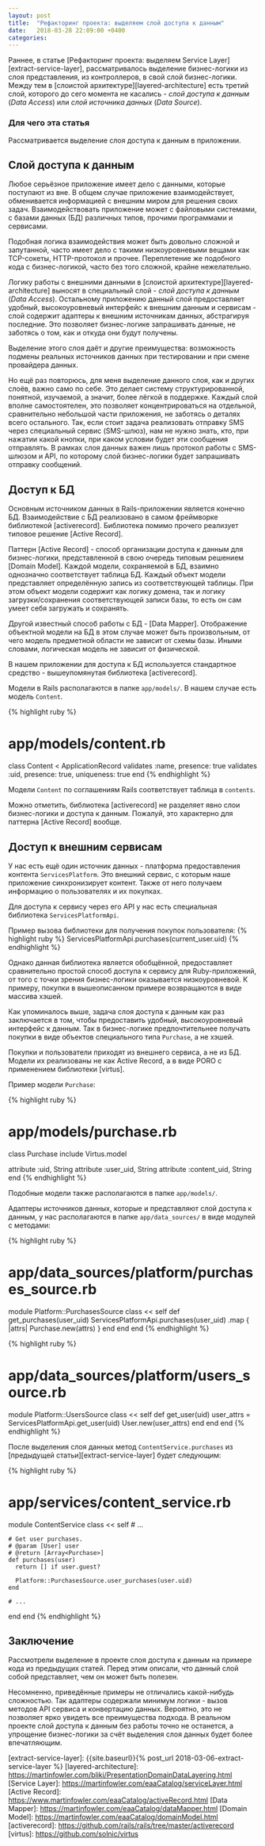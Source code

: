 ```yaml
---
layout: post
title:  "Рефакторинг проекта: выделяем слой доступа к данным"
date:   2018-03-28 22:09:00 +0400
categories:
---
```


Раннее, в статье [Рефакторинг проекта: выделяем Service
Layer][extract-service-layer], рассматривалось выделение бизнес-логики из слоя
представления, из контроллеров, в свой слой бизнес-логики. Между тем в [слоистой
архитектуре][layered-architecture] есть третий слой, которого до сего момента не
касались - _слой доступа к данным_ (_Data Access_) или _слой источника данных_
(_Data Source_).

### Для чего эта статья

Рассматривается выделение слоя доступа к данным в приложении.

## Слой доступа к данным

Любое серьёзное приложение имеет дело с данными, которые поступают из вне. В
общем случае приложение взаимодействует, обменивается информацией с внешним
миром для решения своих задач. Взаимодействовать приложение может с файловыми
системами, с базами данных (БД) различных типов, прочими программами и
сервисами.

Подобная логика взаимодействия может быть довольно сложной и запутанной, часто
имеет дело с такими низкоуровневыми вещами как TCP-сокеты, HTTP-протокол и
прочее. Переплетение же подобного кода с бизнес-логикой, часто без того сложной,
крайне нежелательно.

Логику работы с внешними данными в [слоистой архитектуре][layered-architecture]
выносят в специальный слой - _слой доступа к данным_ (_Data Access_). Остальному
приложению данный слой предоставляет удобный, высокоуровневый интерфейс к
внешним данным и сервисам - слой содержит адаптеры к внешним источникам данных,
абстрагируя последние. Это позволяет бизнес-логике запрашивать данные, не
заботясь о том, как и откуда они будут получены.

Выделение этого слоя даёт и другие преимущества: возможность подмены
реальных источников данных при тестировании и при смене провайдера данных.

Но ещё раз повторюсь, для меня выделение данного слоя, как и других слоёв, важно
само по себе. Это делает систему структурированной, понятной, изучаемой, а
значит, более лёгкой в поддержке. Каждый слой вполне самостоятелен, это
позволяет концентрироваться на отдельной, сравнительно небольшой части
приложения, не заботясь о деталях всего остального. Так, если стоит задача
реализовать отправку SMS через специальный сервис (SMS-шлюз), нам не нужно
знать, кто, при нажатии какой кнопки, при каком условии будет эти сообщения
отправлять. В рамках слоя данных важен лишь протокол работы с SMS-шлюзом и API,
по которому слой бизнес-логики будет запрашивать отправку сообщений.

## Доступ к БД

Основным источником данных в Rails-приложении является конечно БД.
Взаимодействие с БД реализовано в самом фреймворке библиотекой [activerecord].
Библиотека помимо прочего реализует типовое решение [Active Record].

Паттерн [Active Record] - способ организации доступа к данным для бизнес-логики,
представленной в свою очередь типовым решением [Domain Model]. Каждой модели,
сохраняемой в БД, взаимно однозначно соответствует таблица БД. Каждый объект
модели представляет определённую запись из соответствующей таблицы. При этом
объект модели содержит как логику домена, так и логику загрузки/сохранения
соответствующей записи базы, то есть он сам умеет себя загружать и сохранять.

Другой известный способ работы с БД - [Data Mapper]. Отображение объектной
модели на БД в этом случае может быть произвольным, от чего модель предметной
области не зависит от схемы базы. Иными словами, логическая модель не зависит от
физической.

В нашем приложении для доступа к БД используется стандартное средство -
вышеупомянутая библиотека [activerecord].

Модели в Rails располагаются в папке `app/models/`. В нашем случае есть модель
`Content`.

{% highlight ruby %}
# app/models/content.rb

class Content < ApplicationRecord
  validates :name, presence: true
  validates :uid, presence: true, uniqueness: true
end
{% endhighlight %}

Модели `Content` по соглашениям Rails соответствует таблица в `contents`.

Можно отметить, библиотека [activerecord] не разделяет явно слои бизнес-логики и
доступа к данным. Пожалуй, это характерно для паттерна [Active Record] вообще.

## Доступ к внешним сервисам

У нас есть ещё один источник данных - платформа предоставления контента
`ServicesPlatform`. Это внешний сервис, с которым наше приложение синхронизирует
контент. Также от него получаем информацию о пользователях и их покупках.

Для доступа к сервису через его API у нас есть специальная библиотека
`ServicesPlatformApi`.

Пример вызова библиотеки для получения покупок пользователя:
{% highlight ruby %}
ServicesPlatformApi.purchases(current_user.uid)
{% endhighlight %}

Однако данная библиотека является обобщённой, предоставляет сравнительно простой
способ доступа к сервису для Ruby-приложений, от того с точки зрения
бизнес-логики оказывается низкоуровневой. К примеру, покупки в вышеописанном
примере возвращаются в виде массива хэшей.

Как упоминалось выше, задача слоя доступа к данным как раз заключается в том,
чтобы предоставить удобный, высокоуровневый интерфейс к данным. Так в
бизнес-логике предпочтительнее получать покупки в виде объектов специального
типа `Purchase`, а не хэшей.

Покупки и пользователи приходят из внешнего сервиса, а не из БД. Модели их
реализованы не как Active Record, а в виде PORO с применением библиотеки
[virtus].

Пример модели `Purchase`:

{% highlight ruby %}
# app/models/purchase.rb

class Purchase
 include Virtus.model

 attribute :uid, String
 attribute :user_uid, String
 attribute :content_uid, String
end
{% endhighlight %}

Подобные модели также располагаются в папке `app/models/`.

Адаптеры источников данных, которые и представляют слой доступа к данным, у нас
располагаются в папке `app/data_sources/` в виде модулей с методами:

{% highlight ruby %}
# app/data_sources/platform/purchases_source.rb
module Platform::PurchasesSource
  class << self
    def get_purchases(user_uid)
      ServicesPlatformApi.purchases(user_uid)
                          .map { |attrs| Purchase.new(attrs) }
    end
  end
end
{% endhighlight %}

{% highlight ruby %}
# app/data_sources/platform/users_source.rb
module Platform::UsersSource
  class << self
    def get_user(uid)
      user_attrs = ServicesPlatformApi.get_user(uid)
      User.new(user_attrs)
    end
  end
end
{% endhighlight %}

После выделения слоя данных метод `ContentService.purchases` из [предыдущей
статьи][extract-service-layer] будет следующим:

{% highlight ruby %}
# app/services/content_service.rb

module ContentService
  class << self
    # ...

    # Get user purchases.
    # @param [User] user
    # @return [Array<Purchase>]
    def purchases(user)
      return [] if user.guest?

      Platform::PurchasesSource.user_purchases(user.uid)
    end

    # ...
  end
end
{% endhighlight %}

## Заключение

Рассмотрели выделение в проекте слоя доступа к данным на примере кода из
предыдущих статей. Перед этим описали, что данный слой собой представляет, чем
он может быть полезен.

Несомненно, приведённые примеры не отличались какой-нибудь сложностью. Так
адаптеры содержали минимум логики - вызов методов API сервиса и конвертацию
данных. Вероятно, это не позволяет ярко увидеть все преимущества подхода. В
реальном проекте слой доступа к данным без работы точно не останется, а
упрощение бизнес-логики за счёт выделения слоя данных будет более впечатляющим.

[extract-service-layer]: {{site.baseurl}}{% post_url 2018-03-06-extract-service-layer %}
[layered-architecture]: https://martinfowler.com/bliki/PresentationDomainDataLayering.html
[Service Layer]: https://martinfowler.com/eaaCatalog/serviceLayer.html
[Active Record]: https://www.martinfowler.com/eaaCatalog/activeRecord.html
[Data Mapper]: https://martinfowler.com/eaaCatalog/dataMapper.html
[Domain Model]: https://martinfowler.com/eaaCatalog/domainModel.html
[activerecord]: https://github.com/rails/rails/tree/master/activerecord
[virtus]: https://github.com/solnic/virtus

[modeline]: # ( vim: set tw=80 spell spl=ru,en: )
